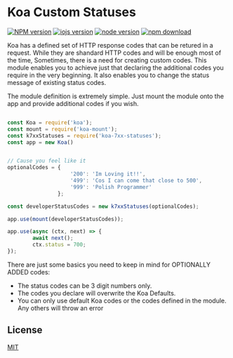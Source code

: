 # Koa Custom Statuses

[![NPM version][npm-image]][npm-url]
[![iojs version][iojs-image]][iojs-url]
[![node version][node-image]][node-url]
[![npm download][download-image]][download-url]

[npm-image]: https://img.shields.io/npm/v/koa-7xx-statuses.svg?style=flat-square
[npm-url]: https://npmjs.org/package/koa-7xx-statuses
[iojs-image]: https://img.shields.io/badge/io.js-%3E=_1.0-yellow.svg?style=flat-square
[iojs-url]: http://iojs.org/
[node-image]: https://img.shields.io/badge/node.js-%3E=_0.11-green.svg?style=flat-square
[node-url]: http://nodejs.org/download/
[download-image]: https://img.shields.io/npm/dm/koa-7xx-statuses.svg?style=flat-square
[download-url]: https://npmjs.org/package/koa-7xx-statuses

Koa has a defined set of HTTP response codes that can be retured in a request.
While they are shandard HTTP codes and will be enough most of the time,
Sometimes, there is a need for creating custom codes.
This module enables you to achieve just that declaring the additional codes you require in the very beginning.
It also enables you to change the status message of existing status codes.

The module definition is extremely simple. Just mount the module onto the app and provide additional codes if you wish.

```js

const Koa = require('koa');
const mount = require('koa-mount');
const k7xxStatuses = require('koa-7xx-statuses');
const app = new Koa()


// Cause you feel like it
optionalCodes = {
                    '200': 'Im Loving it!!',
                    '499': 'Cos I can come that close to 500',
                    '999': 'Polish Programmer'
                };

const developerStatusCodes = new k7xxStatuses(optionalCodes);

app.use(mount(developerStatusCodes));

app.use(async (ctx, next) => {
        await next();
        ctx.status = 700;
});

```

There are just some basics you need to keep in mind for OPTIONALLY ADDED codes:

- The status codes can be 3 digit numbers only.
- The codes you declare will overwrite the Koa Defaults.
- You can only use default Koa codes or the codes defined in the module. Any others will throw an error

## License

[MIT](LICENSE)
